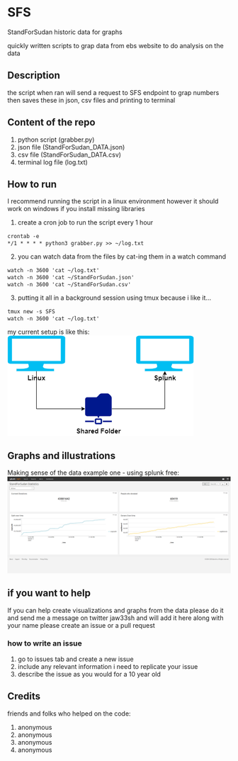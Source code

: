 # SFS
StandForSudan historic data for graphs

quickly written scripts to grap data from ebs website to do analysis on the data

## Description
the script when ran will send a request to SFS endpoint to grap numbers
then saves these in json, csv files and printing to terminal

## Content of the repo
1. python script (grabber.py)
2. json file (StandForSudan_DATA.json)
3. csv file (StandForSudan_DATA.csv)
4. terminal log file (log.txt)

## How to run
I recommend running the script in a linux environment however it should work on windows if you install missing libraries

1. create a cron job to run the script every 1 hour

```
crontab -e
*/1 * * * * python3 grabber.py >> ~/log.txt
```

2. you can watch data from the files by cat-ing them in a watch command

```
watch -n 3600 'cat ~/log.txt'
watch -n 3600 'cat ~/StandForSudan.json'
watch -n 3600 'cat ~/StandForSudan.csv'
```
3. putting it all in a background session using tmux because i like it...

```
tmux new -s SFS
watch -n 3600 'cat ~/log.txt'

```
my current setup is like this:
![setup](realtime-analytics.png "real time setup")

## Graphs and illustrations

 Making sense of the data example one - using splunk free:
![splunk](time-chart-01.png "Overtime")



## if you want to help
If you can help create visualizations and graphs from the data please do it and send me a message on twitter jaw33sh and will add it here along with your name
please create an issue or a pull request

### how to write an issue
1. go to issues tab and create a new issue
2. include any relevant information i need to replicate your issue
3. describe the issue as you would for a 10 year old


## Credits
friends and folks who helped on the code:
1. anonymous
2. anonymous
3. anonymous
4. anonymous
